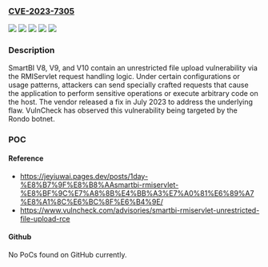 ### [CVE-2023-7305](https://cve.mitre.org/cgi-bin/cvename.cgi?name=CVE-2023-7305)
![](https://img.shields.io/static/v1?label=Product&message=SmartBI&color=blue)
![](https://img.shields.io/static/v1?label=Version&message=V10%20&color=brightgreen)
![](https://img.shields.io/static/v1?label=Version&message=V8%20&color=brightgreen)
![](https://img.shields.io/static/v1?label=Version&message=V9%20&color=brightgreen)
![](https://img.shields.io/static/v1?label=Vulnerability&message=CWE-434%20Unrestricted%20Upload%20of%20File%20with%20Dangerous%20Type&color=brightgreen)

### Description

SmartBI V8, V9, and V10 contain an unrestricted file upload vulnerability via the RMIServlet request handling logic. Under certain configurations or usage patterns, attackers can send specially crafted requests that cause the application to perform sensitive operations or execute arbitrary code on the host. The vendor released a fix in July 2023 to address the underlying flaw. VulnCheck has observed this vulnerability being targeted by the Rondo botnet.

### POC

#### Reference
- https://jeyiuwai.pages.dev/posts/1day-%E8%B7%9F%E8%B8%AAsmartbi-rmiservlet-%E8%BF%9C%E7%A8%8B%E4%BB%A3%E7%A0%81%E6%89%A7%E8%A1%8C%E6%BC%8F%E6%B4%9E/
- https://www.vulncheck.com/advisories/smartbi-rmiservlet-unrestricted-file-upload-rce

#### Github
No PoCs found on GitHub currently.

